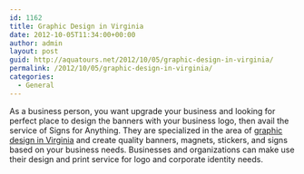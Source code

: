 ```yaml
---
id: 1162
title: Graphic Design in Virginia
date: 2012-10-05T11:34:00+00:00
author: admin
layout: post
guid: http://aquatours.net/2012/10/05/graphic-design-in-virginia/
permalink: /2012/10/05/graphic-design-in-virginia/
categories:
  - General
---
```

As a business person, you want upgrade your business and looking for perfect place to design the banners with your business logo, then avail the service of Signs for Anything. They are specialized in the area of [graphic design in Virginia](http://www.signsforanything.com/index.php/how-to-order/design-services/) and create quality banners, magnets, stickers, and signs based on your business needs. Businesses and organizations can make use their design and print service for logo and corporate identity needs.